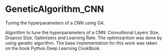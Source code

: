 # GeneticAlgorithm_CNN
Tuning the hyperparameters of a CNN using GA.

Algorithm to tune the hyperparameters of a CNN: Convultional Layers Size, Dropout Size, Optimizers and Learning Rate. The optimizantion was done by using genetic algorithm. 
The base implementation for this work was taken on the book Python Deep Learning CookBook. 
